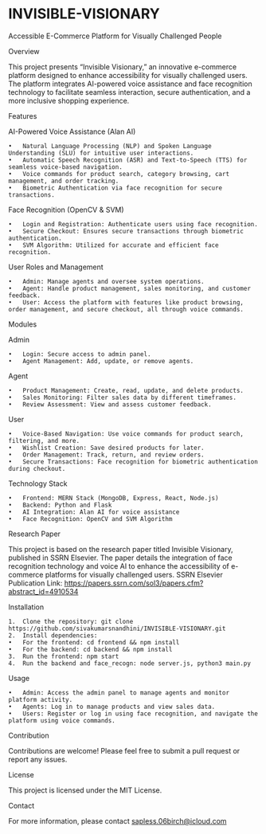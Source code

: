 # INVISIBLE-VISIONARY
Accessible E-Commerce Platform for Visually Challenged People

Overview

This project presents “Invisible Visionary,” an innovative e-commerce platform designed to enhance accessibility for visually challenged users. The platform integrates AI-powered voice assistance and face recognition technology to facilitate seamless interaction, secure authentication, and a more inclusive shopping experience.

Features

AI-Powered Voice Assistance (Alan AI)

	•	Natural Language Processing (NLP) and Spoken Language Understanding (SLU) for intuitive user interactions.
	•	Automatic Speech Recognition (ASR) and Text-to-Speech (TTS) for seamless voice-based navigation.
	•	Voice commands for product search, category browsing, cart management, and order tracking.
	•	Biometric Authentication via face recognition for secure transactions.

Face Recognition (OpenCV & SVM)

	•	Login and Registration: Authenticate users using face recognition.
	•	Secure Checkout: Ensures secure transactions through biometric authentication.
	•	SVM Algorithm: Utilized for accurate and efficient face recognition.

User Roles and Management

	•	Admin: Manage agents and oversee system operations.
	•	Agent: Handle product management, sales monitoring, and customer feedback.
	•	User: Access the platform with features like product browsing, order management, and secure checkout, all through voice commands.

Modules

Admin

	•	Login: Secure access to admin panel.
	•	Agent Management: Add, update, or remove agents.

Agent

	•	Product Management: Create, read, update, and delete products.
	•	Sales Monitoring: Filter sales data by different timeframes.
	•	Review Assessment: View and assess customer feedback.

User

	•	Voice-Based Navigation: Use voice commands for product search, filtering, and more.
	•	Wishlist Creation: Save desired products for later.
	•	Order Management: Track, return, and review orders.
	•	Secure Transactions: Face recognition for biometric authentication during checkout.

Technology Stack

	•	Frontend: MERN Stack (MongoDB, Express, React, Node.js)
	•	Backend: Python and Flask
	•	AI Integration: Alan AI for voice assistance
	•	Face Recognition: OpenCV and SVM Algorithm

Research Paper

This project is based on the research paper titled Invisible Visionary, published in SSRN Elsevier. The paper details the integration of face recognition technology and voice AI to enhance the accessibility of e-commerce platforms for visually challenged users. SSRN Elsevier Publication Link: https://papers.ssrn.com/sol3/papers.cfm?abstract_id=4910534 

Installation

	1.	Clone the repository: git clone https://github.com/sivakumarsnandhini/INVISIBLE-VISIONARY.git
	2.	Install dependencies:
	•	For the frontend: cd frontend && npm install
	•	For the backend: cd backend && npm install
	3.	Run the frontend: npm start
	4.	Run the backend and face_recogn: node server.js, python3 main.py

Usage

	•	Admin: Access the admin panel to manage agents and monitor platform activity.
	•	Agents: Log in to manage products and view sales data.
	•	Users: Register or log in using face recognition, and navigate the platform using voice commands.

Contribution

Contributions are welcome! Please feel free to submit a pull request or report any issues.

License

This project is licensed under the MIT License.

Contact

For more information, please contact sapless.06birch@icloud.com
